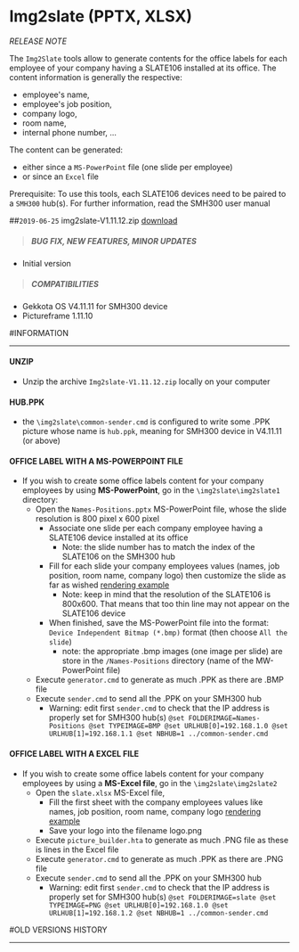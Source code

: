# Img2slate (PPTX, XLSX)
*RELEASE NOTE*

The `Img2Slate` tools allow to generate contents for the office labels for each employee of your company having a SLATE106 installed at its office. The content information is generally the respective:

- employee's name,
- employee's job position,
- company logo,
- room name,
- internal phone number, ...

The content can be generated:

- either since a `MS-PowerPoint` file (one slide per employee)
- or since an `Excel` file

Prerequisite: To use this tools, each SLATE106 devices need to be paired to a `SMH300` hub(s). For further information, read the SMH300 user manual

##`2019-06-25` img2slate-V1.11.12.zip [download](https://github.com/innes-labs/archives/downloads/application-notes/img2slate/Img2slate-V1.11.12.zip)
>##### **BUG FIX, NEW FEATURES, MINOR UPDATES**
- Initial version
>##### **COMPATIBILITIES**
- Gekkota OS V4.11.11 for SMH300 device
- Pictureframe 1.11.10

#INFORMATION
***********************************************************************
#### **UNZIP**
- Unzip the archive ```Img2slate-V1.11.12.zip``` locally on your computer
#### **HUB.PPK**
- the `\img2slate\common-sender.cmd` is configured to write some .PPK picture whose name is `hub.ppk`, meaning for SMH300 device in V4.11.11 (or above)
#### **OFFICE LABEL WITH A MS-POWERPOINT FILE**
- If you wish to create some office labels content for your company employees by using **MS-PowerPoint**, go in the `\img2slate\img2slate1` directory:
	- Open the `Names-Positions.pptx` MS-PowerPoint file, whose the slide resolution is 800 pixel x 600 pixel
		- Associate one slide per each company employee having a SLATE106 device installed at its office
			- Note: the slide number has to match the index of the SLATE106 on the SMH300 hub
		- Fill for each slide your company employees values (names, job position, room name, company logo) then customize the slide as far as wished [rendering example](https://github.com/innes-labs/archives/downloads/application-notes/img2slate/pptx-rendering.BMP)
			- Note: keep in mind that the resolution of the SLATE106 is 800x600. That means that too thin line may not appear on the SLATE106 device
		- When finished, save the MS-PowerPoint file into the format: `Device Independent Bitmap (*.bmp)` format (then choose `All the slide`)
			- note: the appropriate .bmp images (one image per slide) are store in the `/Names-Positions` directory (name of the MW-PowerPoint file)
	- Execute `generator.cmd` to generate as much .PPK as there are .BMP file
	- Execute `sender.cmd` to send all the .PPK on your SMH300 hub
		- Warning: edit first `sender.cmd` to check that the IP address is properly set for SMH300 hub(s)
		      ``` @set FOLDERIMAGE=Names-Positions
                  @set TYPEIMAGE=BMP
                  @set URLHUB[0]=192.168.1.0
				  @set URLHUB[1]=192.168.1.1
                  @set NBHUB=1
                  ../common-sender.cmd
              ```
#### **OFFICE LABEL WITH A EXCEL FILE**
- If you wish to create some office labels content for your company employees by using a **MS-Excel file**, go in the `\img2slate\img2slate2`
	- Open the `slate.xlsx` MS-Excel file,
		- Fill the first sheet with the company employees values like names, job position, room name, company logo [rendering example](https://github.com/innes-labs/archives/downloads/application-notes/img2slate/xlsx-rendering.PNG)
		- Save your logo into the filename logo.png
	- Execute `picture_builder.hta` to generate as much .PNG file as these is lines in the Excel file
	- Execute `generator.cmd` to generate as much .PPK as there are .PNG file
	- Execute `sender.cmd` to send all the .PPK on your SMH300 hub
		- Warning: edit first `sender.cmd` to check that the IP address is properly set for SMH300 hub(s)
				```
				@set FOLDERIMAGE=slate
				@set TYPEIMAGE=PNG
				@set URLHUB[0]=192.168.1.0
				@set URLHUB[1]=192.168.1.2
				@set NBHUB=1
				../common-sender.cmd
				```

#OLD VERSIONS HISTORY
***********************************************************************

